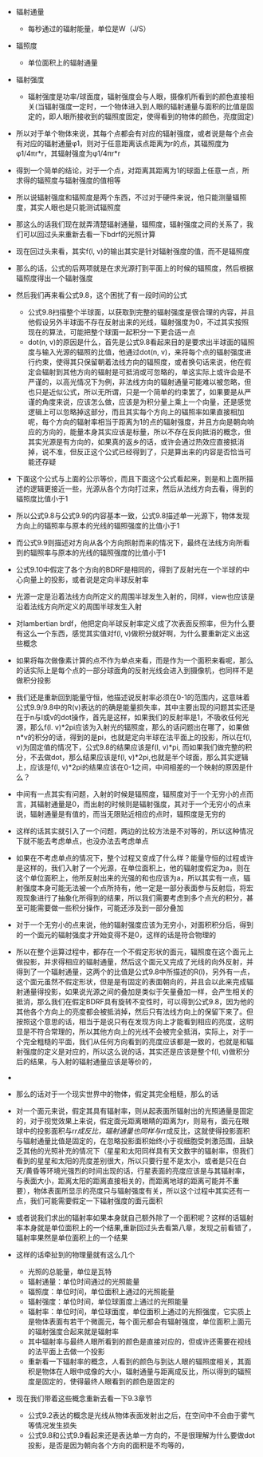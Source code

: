 * 辐射通量
    * 每秒通过的辐射能量，单位是W（J/S）
* 辐照度
    * 单位面积上的辐射通量
* 辐射强度
    * 辐射强度是功率/球面度，辐射强度会与人眼，摄像机所看到的颜色直接相关(当辐射强度一定时，一个物体进入到人眼的辐射通量与面积的比值是固定的，即人眼所接收到的辐照度固定，使得看到的物体的颜色，亮度固定)
* 所以对于单个物体来说，其每个点都会有对应的辐射强度，或者说是每个点会有对应的辐射通量φ1，则对于任意距离该点距离为r的点，其辐照度为φ1/4πr\*r，其辐射强度为φ1/4πr\*r
* 得到一个简单的结论，对于一个点，对距离其距离为1的球面上任意一点，所求得的辐照度与辐射强度的值相等
* 所以说辐射强度和辐照度是两个东西，不过对于硬件来说，他只能测量辐照度，其实人眼也是只能测试辐照度
* 那这么的话我们现在就弄清楚辐射通量，辐照度，辐射强度之间的关系了，我们可以回过头来重新去看一下bdrf的光照计算
* 现在回过头来看，其实f(l, v)的输出其实是针对辐射强度的值，而不是辐照度
* 那么的话，公式的后两项就是在求光源打到平面上的时候的辐照度，然后根据辐照度得出一个辐射强度
* 然后我们再来看公式9.8，这个困扰了有一段时间的公式
    * 公式9.8扫描整个半球面，以获取到完整的辐射强度是很合理的内容，并且他假设另外半球面不存在反射出来的光线，辐射强度为0，不过其实按照现在的算法，可能把整个球面一起积分一下更合适一点
    * dot(n, v)的原因是什么，首先是公式9.8看起来目的是要求出半球面的辐照度与输入光源的辐照的比值，他通过dot(n, v)，来将每个点的辐射强度进行约束，使得其只保留朝着法线方向的辐照度，或者换句话来说，他在假定会辐射到其他方向的辐射是可抵消或可忽略的，单这实际上或许会是不严谨的，以高光情况下为例，非法线方向的辐射通量可能难以被忽略，但也只是近似公式，所以无所谓，只是一个简单的约束罢了，如果要是从严谨的角度来说，应该怎么做，应该是为积分量上乘上一个向量，还是感觉逻辑上可以忽略掉这部分，而且其实每个方向上的辐照率如果直接相加呢，每个方向的辐射率相当于距离为1的点的辐射强度，并且方向是朝向响应的方向的，能量本身其实应该是标量，所以不存在反向抵消的概念，但其实光源是有方向的，如果真的返乡的话，或许会通过热效应直接抵消掉，说不准，但反正这个公式已经得到了，只是算出来的内容是否恰当可能还存疑
* 下面这个公式与上面的公示等价，而且下面这个公式看起来，到是和上面所描述的逻辑更接近一些，光源从各个方向打过来，然后从法线方向去看，得到的辐照度比值小于1
* 所以公式9.8与公式9.9的内容基本一致，公式9.8描述单一光源下，物体发现方向上的辐照率与原本的光线的辐照强度的比值小于1
* 而公式9.9则描述对方向从各个方向照射而来的情况下，最终在法线方向所看到的辐照率与原本的光线的辐照强度的比值小于1
* 公式9.10中假定了各个方向的BDRF是相同的，得到了反射光在一个半球的中心向量上的投影，或者说是定向半球反射率
* 光源一定是沿着法线方向所定义的周围半球发生入射的，同样，view也应该是沿着法线方向所定义的周围半球发生入射
* 对lambertian brdf，他把定向半球反射率定义成了次表面反照率，但为什么要有这么一个东西，感觉其实值对f(l, v)做积分就好啊，为什么要重新定义出这些概念
* 如果将每次做像素计算的点不作为单点来看，而是作为一个面积来看呢，那么的话实际上是每个点的一部分球面角的反射光线会进入到摄像机，也同样不是做积分投影
* 我们还是重新回到能量守恒，他描述说反射率必须在0-1的范围内，这意味着公式9.9/9.8中的R(v)表达的的确是能量损失率，其中主要出现的问题其实还是在于n与l或v的dot操作，首先是这样，如果我们的反射率是1，不吸收任何光源，那么f(l. v)\*2pi应该为入射光的辐照度，那么的话问题出在哪了，如果做n\*v的积分的话，得到的是pi，也就是定向半球在法平面上的投影，所以在f(l, v)为固定值的情况下，公式9.8的结果应该是f(l, v)\*pi, 而如果我们做完整的积分，不去做dot，那么结果应该是f(l, v)\*2pi,也就是半个球面，那么其实逻辑上，应该是f(l, v)\*2pi的结果应该在0-1之间，中间相差的一个映射的原因是什么？
* 中间有一点其实有问题，入射的时候是辐照度，辐照度对于一个无穷小的点而言，其辐射通量是0，而出射的时候则是辐射强度，其对于一个无穷小的点来说，辐射通量是有值的，而当无限贴近相应的点时，辐照度是无穷的
* 这样的话其实就引入了一个问题，两边的比较方法是不对等的，所以这种情况下就不能去考虑单点，也没办法去考虑单点
* 如果在不考虑单点的情况下，整个过程又变成了什么样？能量守恒的过程或许是这样的，我们入射了一个光源，在单位面积上，他的辐射度假定为a，则在这个单位面积上，他所反射出来的光强的和也应该为a，所以其实有一点，辐射强度本身可能无法被一个点所持有，他一定是一部分表面参与反射后，将宏观现象进行了抽象化所得到的结果，所以我们需要考虑到多个点光的积分，甚至可能需要做一些积分操作，可能还涉及到一部分叠加
* 对于一个无穷小的点来说，他的辐射强度应该为无穷小，对面积积分后，得到的一个面元的辐射强度才开始变得不是0，这样的话是符合物理的
* 所以在整个运算过程中，都存在一个不假定形状的面元，辐照度在这个面元上做投影，并求得相应的辐射通量，然后这个面元又完成了光线的向外反射，并得到了一个辐射通量，这两个的比值是公式9.8中所描述的R(l)，另外有一点，这个面元虽然不假定形状，但是是有固定的表面朝向的，并且会以此来完成辐射通量得投影，如果说光源之间的叠加是类似于矢量叠加一样，会产生相关的抵消，那么我们在假定BDRF具有旋转不变性时，可以得到公式9.8，因为他的其他各个方向上的亮度都会被抵消掉，然后只有法线方向上的保留下来了。但按照这个意思的话，相当于是说只有在发现方向上才能看到相应的亮度，这明显是不符合常理的，所以其他方向上的光线不会被完全抵消，实际上，对于一个完全粗糙的平面，我们从任何方向看到的亮度应该都是一致的，也就是和辐射强度的定义是对应的，所以这么说的话，其实还是应该是整个f(l, v)做积分后的结果，与入射的辐射通量应该是等价的，
* 
* 那么的话对于一个现实世界中的物体，假定其完全粗糙，那么的话

* 对一个面元来说，假定其具有辐射率，则从起表面所辐射出的光照通量是固定的，对于视觉效果上来说，假定面元距离眼睛的距离为r，则易有，面元在眼球中的投影面积与r*r成反比，辐射通量也同样与r*r成反比，这就使得投影面积与辐射通量比值是固定的，在忽略投影面积始终小于视细胞受刺激范围，且缺乏其他的光照补充的情况下（星星和太阳同样具有天文数字的辐射率，但我们看到的星星和太阳的亮度差别很大，所以只要行星不是太小，或者是只在白天/黄昏等环境光强烈的时间出现的话，行星表面的亮度应该是与其辐射率，与表面大小，距离太阳的距离直接相关的，而距离地球的距离可能并不重要），物体表面所显示的亮度只与辐射强度有关，所以这个过程中其实还有一点，我们可能需要假定一下辐射强度的面元面积
* 或者说我们求出的辐射率如果本身就自己额外除了一个面积呢？这样的话辐射率本身就是单位面积上的一个结果,重新回过头去看第八章，发现之前看错了，辐射率果然是单位面积上的一个结果
* 这样的话牵扯到的物理量就有这么几个
    * 光照的总能量，单位是瓦特
    * 辐射通量：单位时间通过的光照能量
    * 辐照度：单位时间，单位面积上通过的光照能量
    * 辐射强度：单位时间，单位球面度上通过的光照能量
    * 辐射率：单位时间，单位球面度，单位面积上通过的光照强度，它实质上是物体表面有若干个微面元，每个面元都会有辐射强度，单位面积上面元的辐射强度合起来就是辐射率
    * 其中辐射率与最终人眼所看到的颜色是直接对应的，但或许还需要在视线的法平面上去做一个投影
    * 重新看一下辐射率的概念，人看到的颜色与到达人眼的辐照度相关，其面积是物体在人眼中成像的大小，辐射通量与距离成反比，所以得到的辐照度是固定的，使得最终人眼看到的颜色是固定的
* 现在我们带着这些概念重新去看一下9.3章节
    * 公式9.2表达的概念是光线从物体表面发射出之后，在空间中不会由于雾气等情况发生损失
    * 公式9.8和公式9.9看起来还是表达单一方向的，不是很理解为什么要做dot投影，是否是因为朝向各个方向的面积是不均等的，